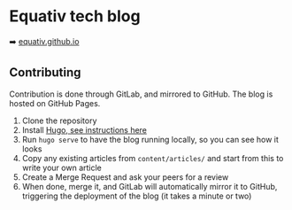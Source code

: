 # Equativ tech blog

:arrow_right: [equativ.github.io](https://equativ.github.io/)

## Contributing

Contribution is done through GitLab, and mirrored to GitHub. The blog is hosted on GitHub Pages.

1. Clone the repository
2. Install [Hugo, see instructions here](https://gohugo.io/installation/)
3. Run `hugo serve` to have the blog running locally, so you can see how it looks
4. Copy any existing articles from `content/articles/` and start from this to write your own article
5. Create a Merge Request and ask your peers for a review
6. When done, merge it, and GitLab will automatically mirror it to GitHub, triggering the deployment of the blog (it takes a minute or two)